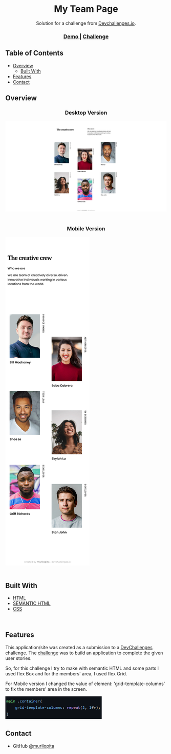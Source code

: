 <!-- Please update value in the {}  -->

<h1 align="center">My Team Page</h1>

<div align="center">
   Solution for a challenge from  <a href="http://devchallenges.io" target="_blank">Devchallenges.io</a>.
</div>

<div align="center">
  <h3>
    <a href="https://murilopita.github.io/my-team-page-master/">
      Demo
    </a>
    <span> | </span>
    <a href="https://devchallenges.io/challenges/hhmesazsqgKXrTkYkt0U">
      Challenge
    </a>
  </h3>
</div>

<!-- TABLE OF CONTENTS -->

## Table of Contents

- [Overview](#overview)
  - [Built With](#built-with)
- [Features](#features)
- [Contact](#contact)

<!-- OVERVIEW -->

## Overview

<h3 align='center'>Desktop Version</h3>

<img src="./desktop-version.png">

<br>
<br>

<h3 align='center'>Mobile Version</h3>

<img src="./mobile-version.png">

<br>
<br>

## Built With

<!-- This section should list any major frameworks that you built your project using. Here are a few examples.-->

- [HTML](https://developer.mozilla.org/pt-BR/docs/Web/HTML)
- [SEMANTIC HTML](https://www.w3schools.com/html/html5_semantic_elements.asp)
- [CSS](https://www.w3.org/Style/CSS/Overview.en.html)

<br>

## Features

<!-- List the features of your application or follow the template. Don't share the figma file here :) -->

This application/site was created as a submission to a [DevChallenges](https://devchallenges.io/) challenge. The [challenge](https://devchallenges.io/challenges/hhmesazsqgKXrTkYkt0U) was to build an application to complete the given user stories.

So, for this challenge I try to make with semantic HTML and some parts I used flex Box and for the members' area, I used flex Grid.

For Mobile version I changed the value of element: 'grid-template-columns' to fix the members' area in the screen.

<img src="./print.png">

<br>

## Contact

- GitHub [@murilopita](https://github.com/murilopita)